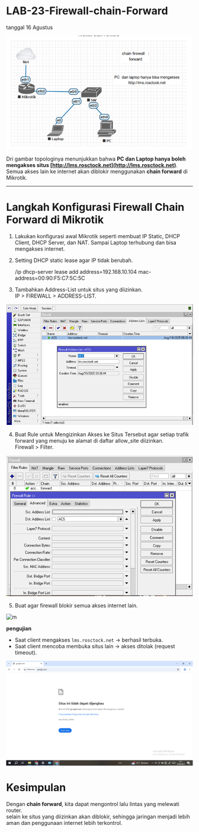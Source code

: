 # LAB-23-Firewall-chain-Forward
tanggal 16 Agustus 

![m](YYYY.PNG)

Dri gambar topologinya menunjukkan bahwa **PC dan Laptop hanya boleh mengakses situs [http://lms.rosctock.net](http://lms.rosctock.net)**. Semua akses lain ke internet akan diblokir menggunakan **chain forward** di Mikrotik.

---

# Langkah Konfigurasi Firewall Chain Forward di Mikrotik
1. Lakukan konfigurasi awal Mikrotik seperti membuat IP Static, DHCP Client, DHCP Server, dan NAT. Sampai Laptop terhubung dan bisa mengakses internet.

2. Setting DHCP static lease agar IP tidak berubah.    

    /ip dhcp-server lease add address=192.168.10.104 mac-address=00:90:F5:C7:5C:5C

3. Tambahkan Address-List untuk situs yang diizinkan.     
   IP > FIREWALL > ADDRESS-LIST.

![m](a2.PNG)
   
4. Buat Rule untuk Mengizinkan Akses ke Situs Tersebut agar setiap trafik forward yang menuju ke alamat di daftar allow_site diizinkan.      
   Firewall > Filter.

![m](a3.PNG)
 
5. Buat agar firewall blokir semua akses internet lain.

![m](a24.PNG)

   
**pengujian**

* Saat client mengakses `lms.rosctock.net` → berhasil terbuka.
* Saat client mencoba membuka situs lain → akses ditolak (request timeout).

![m](a5.PNG)

# Kesimpulan

Dengan **chain forward**, kita dapat mengontrol lalu lintas yang melewati router.  
selain ke situs yang diizinkan akan diblokir, sehingga jaringan menjadi lebih aman dan penggunaan internet lebih terkontrol.

